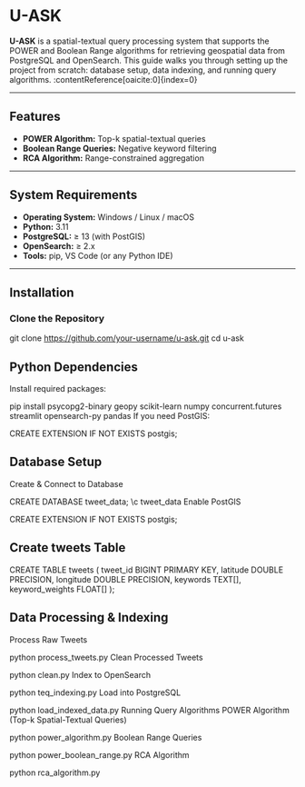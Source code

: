 # U-ASK

**U-ASK** is a spatial-textual query processing system that supports the POWER and Boolean Range algorithms for retrieving geospatial data from PostgreSQL and OpenSearch. This guide walks you through setting up the project from scratch: database setup, data indexing, and running query algorithms. :contentReference[oaicite:0]{index=0}

---


## Features

- **POWER Algorithm:** Top-k spatial-textual queries  
- **Boolean Range Queries:** Negative keyword filtering  
- **RCA Algorithm:** Range-constrained aggregation  

---

## System Requirements

- **Operating System:** Windows / Linux / macOS  
- **Python:** 3.11  
- **PostgreSQL:** ≥ 13 (with PostGIS)  
- **OpenSearch:** ≥ 2.x  
- **Tools:** pip, VS Code (or any Python IDE)  

---

## Installation

### Clone the Repository


git clone https://github.com/your-username/u-ask.git
cd u-ask

## Python Dependencies
Install required packages:

pip install psycopg2-binary geopy scikit-learn numpy concurrent.futures streamlit opensearch-py pandas
If you need PostGIS:

CREATE EXTENSION IF NOT EXISTS postgis;

## Database Setup
Create & Connect to Database

CREATE DATABASE tweet_data;
\c tweet_data
Enable PostGIS

CREATE EXTENSION IF NOT EXISTS postgis;
## Create tweets Table

CREATE TABLE tweets (
  tweet_id        BIGINT PRIMARY KEY,
  latitude        DOUBLE PRECISION,
  longitude       DOUBLE PRECISION,
  keywords        TEXT[],
  keyword_weights FLOAT[]
);
## Data Processing & Indexing
Process Raw Tweets

python process_tweets.py
Clean Processed Tweets

python clean.py
Index to OpenSearch

python teq_indexing.py
Load into PostgreSQL

python load_indexed_data.py
Running Query Algorithms
POWER Algorithm (Top-k Spatial-Textual Queries)

python power_algorithm.py
Boolean Range Queries

python power_boolean_range.py
RCA Algorithm

python rca_algorithm.py
